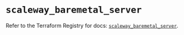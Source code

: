 # `scaleway_baremetal_server`

Refer to the Terraform Registry for docs: [`scaleway_baremetal_server`](https://registry.terraform.io/providers/scaleway/scaleway/2.42.1/docs/resources/baremetal_server).
